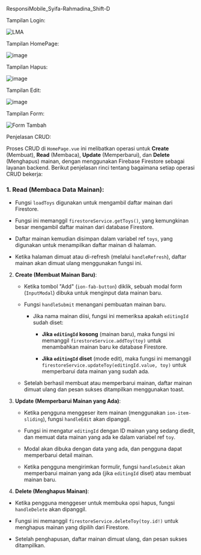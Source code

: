 ResponsiMobile_Syifa-Rahmadina_Shift-D


Tampilan Login: 

![LMA](https://github.com/user-attachments/assets/336932c1-41c1-42fe-a66f-073aab13e329)


Tampilan HomePage:


![image](https://github.com/user-attachments/assets/b88071e0-e58f-421a-8fc6-4333ef62b57d)


Tampilan Hapus:


![image](https://github.com/user-attachments/assets/c2f74d95-a06a-406a-ba32-af85f22b9c00)


Tampilan Edit:

![image](https://github.com/user-attachments/assets/ce14ad56-5c7f-422c-9884-a1a0272d44bf)


Tampilan Form:

![Form Tambah](https://github.com/user-attachments/assets/e87c21a1-d02d-46cc-99be-26d051b40d95)


Penjelasan CRUD:

Proses CRUD di `HomePage.vue` ini melibatkan operasi untuk **Create** (Membuat), **Read** (Membaca), **Update** (Memperbarui), dan **Delete** (Menghapus) mainan, dengan menggunakan Firebase Firestore sebagai layanan backend. Berikut penjelasan rinci tentang bagaimana setiap operasi CRUD bekerja:

### 1. **Read (Membaca Data Mainan)**:

   - Fungsi `loadToys` digunakan untuk mengambil daftar mainan dari Firestore.
     
   - Fungsi ini memanggil `firestoreService.getToys()`, yang kemungkinan besar mengambil daftar mainan dari database Firestore.
     
   - Daftar mainan kemudian disimpan dalam variabel ref `toys`, yang digunakan untuk menampilkan daftar mainan di halaman.
     
   - Ketika halaman dimuat atau di-refresh (melalui `handleRefresh`), daftar mainan akan dimuat ulang menggunakan fungsi ini.



2. **Create (Membuat Mainan Baru)**:

   - Ketika tombol "Add" (`ion-fab-button`) diklik, sebuah modal form (`InputModal`) dibuka untuk menginput data mainan baru.
     
   - Fungsi `handleSubmit` menangani pembuatan mainan baru.
     
     - Jika nama mainan diisi, fungsi ini memeriksa apakah `editingId` sudah diset:
       
       - **Jika `editingId` kosong** (mainan baru), maka fungsi ini memanggil `firestoreService.addToy(toy)` untuk menambahkan mainan baru ke database Firestore.
         
       - **Jika `editingId` diset** (mode edit), maka fungsi ini memanggil `firestoreService.updateToy(editingId.value, toy)` untuk memperbarui data mainan yang sudah ada.
         
   - Setelah berhasil membuat atau memperbarui mainan, daftar mainan dimuat ulang dan pesan sukses ditampilkan menggunakan toast.



3. **Update (Memperbarui Mainan yang Ada)**:

   
   - Ketika pengguna menggeser item mainan (menggunakan `ion-item-sliding`), fungsi `handleEdit` akan dipanggil.
     
   - Fungsi ini mengatur `editingId` dengan ID mainan yang sedang diedit, dan memuat data mainan yang ada ke dalam variabel ref `toy`.
     
   - Modal akan dibuka dengan data yang ada, dan pengguna dapat memperbarui detail mainan.
     
   - Ketika pengguna mengirimkan formulir, fungsi `handleSubmit` akan memperbarui mainan yang ada (jika `editingId` diset) atau membuat mainan baru.

 
 4. **Delete (Menghapus Mainan)**:
    
   - Ketika pengguna menggeser untuk membuka opsi hapus, fungsi `handleDelete` akan dipanggil.
     
   - Fungsi ini memanggil `firestoreService.deleteToy(toy.id!)` untuk menghapus mainan yang dipilih dari Firestore.
     
   - Setelah penghapusan, daftar mainan dimuat ulang, dan pesan sukses ditampilkan.

